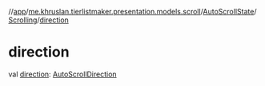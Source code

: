 //[app](../../../../index.md)/[me.khruslan.tierlistmaker.presentation.models.scroll](../../index.md)/[AutoScrollState](../index.md)/[Scrolling](index.md)/[direction](direction.md)

# direction

val [direction](direction.md): [AutoScrollDirection](../../-auto-scroll-direction/index.md)
